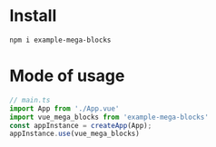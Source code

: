 
# Install

``` 
npm i example-mega-blocks
```

# Mode of usage


``` ts
// main.ts
import App from './App.vue'
import vue_mega_blocks from 'example-mega-blocks'
const appInstance = createApp(App);
appInstance.use(vue_mega_blocks)
```